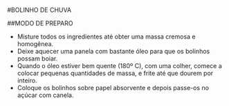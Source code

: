 #BOLINHO DE CHUVA

##MODO DE PREPARO
 - Misture todos os ingredientes até obter uma massa cremosa e homogênea.
 - Deixe aquecer uma panela com bastante óleo para que os bolinhos possam boiar.
 - Quando o óleo estiver bem quente (180º C), com uma colher, comece a colocar pequenas quantidades de massa, e frite até que dourem por inteiro.
 - Coloque os bolinhos sobre papel absorvente e depois passe-os no açúcar com canela.



